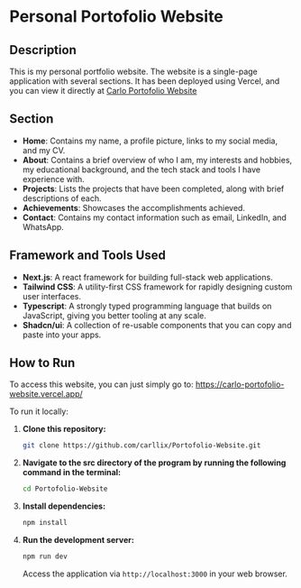 # Personal Portofolio Website

## Description
This is my personal portfolio website. The website is a single-page application with several sections. It has been deployed using Vercel, and you can view it directly at [Carlo Portofolio Website](https://carlo-portofolio-website.vercel.app/)

## Section
- **Home**: Contains my name, a profile picture, links to my social media, and my CV.
- **About**: Contains a brief overview of who I am, my interests and hobbies, my educational background, and the tech stack and tools I have experience with.
- **Projects**: Lists the projects that have been completed, along with brief descriptions of each.
- **Achievements**: Showcases the accomplishments achieved.
- **Contact**: Contains my contact information such as email, LinkedIn, and WhatsApp.

## Framework and Tools Used
- **Next.js**:  A react framework for building full-stack web applications.
- **Tailwind CSS**: A utility-first CSS framework for rapidly designing custom user interfaces.
- **Typescript**: A strongly typed programming language that builds on JavaScript, giving you better tooling at any scale.
- **Shadcn/ui**: A collection of re-usable components that you can copy and paste into your apps. 

## How to Run
To access this website, you can just simply go to: 
https://carlo-portofolio-website.vercel.app/

To run it locally: 
1. **Clone this repository:**
   ```bash
   git clone https://github.com/carllix/Portofolio-Website.git
   ```
2. **Navigate to the src directory of the program by running the following command in the terminal:**
   ```bash
   cd Portofolio-Website
   ```
3. **Install dependencies:**
   ```bash
   npm install
   ```
4. **Run the development server:**
   ```bash
   npm run dev
   ```
   Access the application via `http://localhost:3000` in your web browser.

